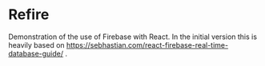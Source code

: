 # Refire

Demonstration of the use of Firebase with React. In the initial version this is heavily based on https://sebhastian.com/react-firebase-real-time-database-guide/ .
